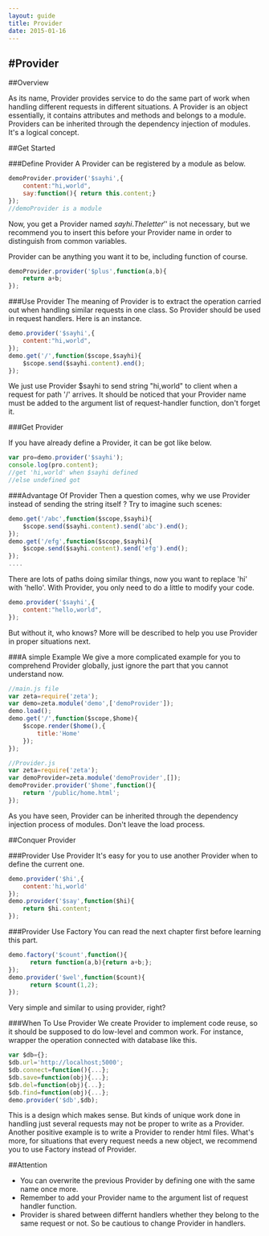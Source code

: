 ```yaml
---
layout: guide
title: Provider 
date: 2015-01-16
---
```

#Provider
-----------------

##Overview

As its name, Provider provides service to do the same part of work when handling different requests in different situations. A Provider is an object essentially, it contains attributes and methods and belongs to a module. Providers can be inherited through the dependency injection of modules.  It's a logical concept.

##Get  Started

###Define Provider
A Provider can be registered by a module as below.

~~~js
demoProvider.provider('$sayhi',{
    content:"hi,world",
    say:function(){ return this.content;}
});
//demoProvider is a module
~~~
Now, you get a Provider named $sayhi. The letter '$' is not necessary, but we recommend you to insert this before your Provider name in order to distinguish from common variables.

Provider can be anything you want it to be, including function of course.

~~~js
demoProvider.provider('$plus',function(a,b){
    return a+b;
});
~~~

###Use Provider
The meaning of Provider is to extract the operation carried out when handling similar requests in one class. So Provider should be used in request handlers. Here is an instance.

~~~js
demo.provider('$sayhi',{
    content:"hi,world",
});
demo.get('/',function($scope,$sayhi){
    $scope.send($sayhi.content).end();
});
~~~

We just use Provider $sayhi to send string "hi,world" to client when a request for path '/' arrives.  It should be noticed that your Provider name must be added to the argument list of request-handler function, don't forget it.

###Get Provider

If you have already define a Provider, it can be got like below.

~~~js
var pro=demo.provider('$sayhi');
console.log(pro.content);
//get 'hi,world' when $sayhi defined
//else undefined got
~~~

###Advantage Of Provider
Then a question comes, why we use Provider instead of sending the string itself ? Try to imagine such scenes:

~~~js
demo.get('/abc',function($scope,$sayhi){
    $scope.send($sayhi.content).send('abc').end();
});
demo.get('/efg',function($scope,$sayhi){
    $scope.send($sayhi.content).send('efg').end();
});
....
~~~

There are lots of paths doing similar things, now you want to replace 'hi' with 'hello'. With Provider, you only need to do a little to modify your code.

~~~js
demo.provider('$sayhi',{
    content:"hello,world",
});
~~~

But without it, who knows? More will be described to help you use Provider in proper situations next.

###A simple Example
We give a more complicated example for you to comprehend Provider globally, just ignore the part that you cannot understand now.

~~~js
//main.js file
var zeta=require('zeta');
var demo=zeta.module('demo',['demoProvider']);
demo.load();
demo.get('/',function($scope,$home){
    $scope.render($home(),{
        title:'Home'
    });
});
~~~

~~~js
//Provider.js
var zeta=require('zeta');
var demoProvider=zeta.module('demoProvider',[]);
demoProvider.provider('$home',function(){
    return '/public/home.html';
});
~~~

As you have seen, Provider can be inherited through the dependency injection process of modules. Don't leave the load process.

##Conquer Provider

###Provider Use Provider
It's easy for you to use another Provider when to define the current one.

~~~js
demo.provider('$hi',{
    content:'hi,world'
});
demo.provider('$say',function($hi){
    return $hi.content;
});
~~~

###Provider Use Factory
You can read the next chapter first before learning this part.

~~~js
demo.factory('$count',function(){
      return function(a,b){return a+b;};
});
demo.provider('$wel',function($count){
      return $count(1,2);
});
~~~

Very simple and similar to using provider, right?

###When To Use Provider
We create Provider to implement code reuse, so it should be supposed to do low-level and common work. For instance, wrapper the operation connected with database like this.

~~~js
var $db={};
$db.url='http://localhost;5000';
$db.connect=function(){...};
$db.save=function(obj){...};
$db.del=function(obj){...};
$db.find=function(obj){...};
demo.provider('$db',$db);
~~~

This is a design which makes sense. But kinds of unique work done in handling just several requests may not be proper to write as a Provider. Another positive example is to write a Provider to render html files. What's more, for situations that every request needs a new object, we recommend you to use Factory instead of Provider.

##Attention

- You can overwrite the previous Provider by defining one with the same name once more.
- Remember to add your Provider name to the argument list of request handler function.
- Provider is shared between differnt handlers whether they belong to the same request or not. So be cautious to change Provider in handlers. 






